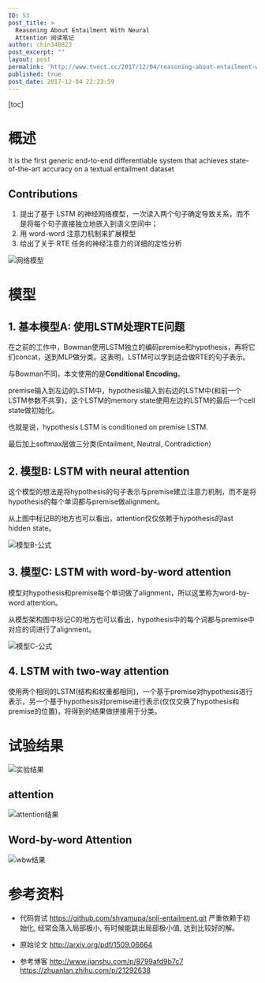 ```yaml
---
ID: 53
post_title: >
  Reasoning About Entailment With Neural
  Attention 阅读笔记
author: chin340823
post_excerpt: ""
layout: post
permalink: 'http://www.tvect.cc/2017/12/04/reasoning-about-entailment-with-neural-attention-%e9%98%85%e8%af%bb%e7%ac%94%e8%ae%b0/'
published: true
post_date: 2017-12-04 22:23:59
---
```

[toc]

<h1>概述</h1>

It is the first generic end-to-end differentiable system that achieves state-of-the-art accuracy on a textual entailment dataset

<h2>Contributions</h2>

<ol>
<li>提出了基于 LSTM 的神经网络模型，一次读入两个句子确定导致关系，而不是将每个句子直接独立地嵌入到语义空间中；</li>
<li>用 word-word 注意力机制来扩展模型</li>
<li>给出了关于 RTE 任务的神经注意力的详细的定性分析</li>
</ol>

<img src="https://note.youdao.com/yws/public/resource/c495aa3a55f2207889f98c9bd5ce0e28/xmlnote/B54D50F715824890A55B688E8B0A27ED/3636" alt="网络模型" title="网络模型" />

<h1>模型</h1>

<h2>1. 基本模型A: 使用LSTM处理RTE问题</h2>

在之前的工作中，Bowman使用LSTM独立的编码premise和hypothesis，再将它们concat，送到MLP做分类。这表明，LSTM可以学到适合做RTE的句子表示。

与Bowman不同，本文使用的是<strong>Conditional Encoding</strong>。

premise输入到左边的LSTM中，hypothesis输入到右边的LSTM中(和前一个LSTM参数不共享)，这个LSTM的memory state使用左边的LSTM的最后一个cell state做初始化。

也就是说，hypothesis LSTM is conditioned on premise LSTM.

最后加上softmax层做三分类(Entailment, Neutral, Contradiction)

<h2>2. 模型B: LSTM with neural attention</h2>

这个模型的想法是将hypothesis的句子表示与premise建立注意力机制，而不是将hypothesis的每个单词都与premise做alignment。

从上图中标记B的地方也可以看出，attention仅仅依赖于hypothesis的last hidden state。

<img src="https://note.youdao.com/yws/public/resource/c495aa3a55f2207889f98c9bd5ce0e28/xmlnote/9DFFE5F3877A4C4991CFEF9818EE8513/4276" alt="模型B-公式" title="模型B-公式" />

<h2>3. 模型C: LSTM with word-by-word attention</h2>

模型对hypothesis和premise每个单词做了alignment，所以这里称为word-by-word attention。

从模型架构图中标记C的地方也可以看出，hypothesis中的每个词都与premise中对应的词进行了alignment。

<img src="https://note.youdao.com/yws/public/resource/c495aa3a55f2207889f98c9bd5ce0e28/xmlnote/742D9C1A09B64E80A6D814818235FC38/4279" alt="模型C-公式" title="模型C-公式" />

<h2>4. LSTM with two-way attention</h2>

使用两个相同的LSTM(结构和权重都相同)，一个基于premise对hypothesis进行表示，另一个基于hypothesis对premise进行表示(仅仅交换了hypothesis和premise的位置)，将得到的结果做拼接用于分类。

<h1>试验结果</h1>

<img src="https://note.youdao.com/yws/public/resource/c495aa3a55f2207889f98c9bd5ce0e28/xmlnote/5715D52B3DA64791A519597E568AADE9/4319" alt="实验结果" title="实验结果" />

<h2>attention</h2>

<img src="https://note.youdao.com/yws/public/resource/c495aa3a55f2207889f98c9bd5ce0e28/xmlnote/217F4A5B29314F09967383ED5101FF33/4324" alt="attention结果" title="attention结果" />

<h2>Word-by-word Attention</h2>

<img src="https://note.youdao.com/yws/public/resource/c495aa3a55f2207889f98c9bd5ce0e28/xmlnote/894359F3DF17415191477DE0CAFBCC4B/4326" alt="wbw结果" title="wbw结果" />

<h1>参考资料</h1>

<ul>
<li><p>代码尝试
<a href="https://github.com/shyamupa/snli-entailment.git" title="https://github.com/shyamupa/snli-entailment.git">https://github.com/shyamupa/snli-entailment.git</a>
严重依赖于初始化, 经常会落入局部极小, 有时候能跳出局部极小值, 达到比较好的解。</p></li>
<li><p>原始论文
<a href="http://arxiv.org/pdf/1509.06664" title="http://arxiv.org/pdf/1509.06664">http://arxiv.org/pdf/1509.06664</a></p></li>
<li><p>参考博客
<a href="http://www.jianshu.com/p/8799afd9b7c7" title="http://www.jianshu.com/p/8799afd9b7c7">http://www.jianshu.com/p/8799afd9b7c7</a>
<a href="https://zhuanlan.zhihu.com/p/21292638" title="https://zhuanlan.zhihu.com/p/21292638">https://zhuanlan.zhihu.com/p/21292638</a></p></li>
</ul>